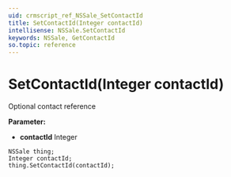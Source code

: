 ```yaml
---
uid: crmscript_ref_NSSale_SetContactId
title: SetContactId(Integer contactId)
intellisense: NSSale.SetContactId
keywords: NSSale, GetContactId
so.topic: reference
---
```


# SetContactId(Integer contactId)

Optional contact reference

**Parameter:** 
 - **contactId** Integer

```crmscript
NSSale thing;
Integer contactId;
thing.SetContactId(contactId);
```


